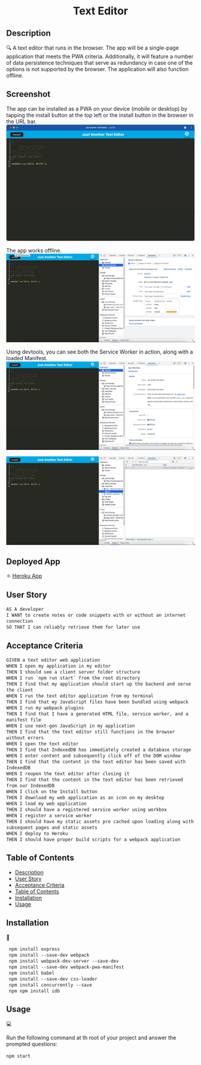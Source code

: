 <h1 align="center">Text Editor</h1>
   
   
## Description
  
🔍 A text editor that runs in the browser. The app will be a single-page application that meets the PWA criteria. Additionally, it will feature a number of data persistence techniques that serve as redundancy in case one of the options is not supported by the browser. The application will also function offline. 
  
## Screenshot

The app can be installed as a PWA on your device (mobile or desktop) by tapping the install button at the top left or the install button in the browser in the URL bar.
![Screenshot](./assets/Screen%20Shot%202022-11-01%20at%2010.21.39%20PM.png)

The app works offline.
![Screenshot](./assets/Screen%20Shot%202022-11-01%20at%2010.18.42%20PM.png)


Using devtools, you can see both the Service Worker in action, along with a loaded Manifest.
![Screenshot](./assets/Screen%20Shot%202022-11-01%20at%2010.19.26%20PM.png)

![Screenshot](./assets/Screen%20Shot%202022-11-01%20at%2010.20.21%20PM.png)

## Deployed App

:atom_symbol: [Heroku App](https://ha-text-editor.herokuapp.com/)
        
## User Story
  
```
AS A developer
I WANT to create notes or code snippets with or without an internet connection
SO THAT I can reliably retrieve them for later use
```
  
## Acceptance Criteria
  
``` 
GIVEN a text editor web application
WHEN I open my application in my editor
THEN I should see a client server folder structure
WHEN I run `npm run start` from the root directory
THEN I find that my application should start up the backend and serve the client
WHEN I run the text editor application from my terminal
THEN I find that my JavaScript files have been bundled using webpack
WHEN I run my webpack plugins
THEN I find that I have a generated HTML file, service worker, and a manifest file
WHEN I use next-gen JavaScript in my application
THEN I find that the text editor still functions in the browser without errors
WHEN I open the text editor
THEN I find that IndexedDB has immediately created a database storage
WHEN I enter content and subsequently click off of the DOM window
THEN I find that the content in the text editor has been saved with IndexedDB
WHEN I reopen the text editor after closing it
THEN I find that the content in the text editor has been retrieved from our IndexedDB
WHEN I click on the Install button
THEN I download my web application as an icon on my desktop
WHEN I load my web application
THEN I should have a registered service worker using workbox
WHEN I register a service worker
THEN I should have my static assets pre cached upon loading along with subsequent pages and static assets
WHEN I deploy to Heroku
THEN I should have proper build scripts for a webpack application
```
  
## Table of Contents
- [Description](#description)
- [User Story](#user-story)
- [Acceptance Criteria](#acceptance-criteria)
- [Table of Contents](#table-of-contents)
- [Installation](#installation)
- [Usage](#usage)

## Installation
💾   
  ```
   npm install express 
   npm install --save-dev webpack 
   npm install webpack-dev-server --save-dev 
   npm install --save-dev webpack-pwa-manifest 
   npm install babel 
   npm install --save-dev css-loader 
   npm install concurrently --save 
   npm npm install idb 
  ```

## Usage
💻   
  
Run the following command at th root of your project and answer the prompted questions:
  
`npm start`

